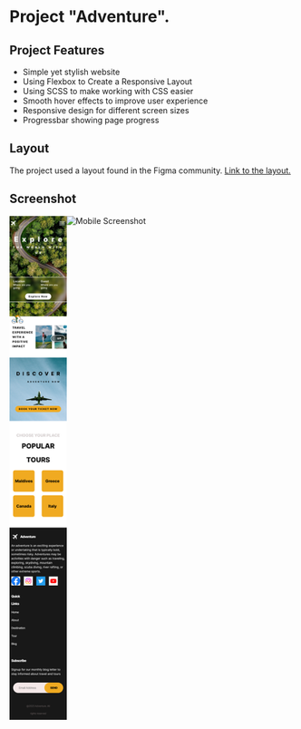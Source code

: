 # Project "Adventure".

## Project Features

-   Simple yet stylish website
-   Using Flexbox to Create a Responsive Layout
-   Using SCSS to make working with CSS easier
-   Smooth hover effects to improve user experience
-   Responsive design for different screen sizes
-   Progressbar showing page progress

## Layout

The project used a layout found in the Figma community. [Link to the layout.](<https://www.figma.com/file/nKuSCKtUVmeFaaCemi6RBu/web-design-(Community)-(Copy)?type=design&mode=design&t=K9kPFRzuW0jCJdiM-0>)

## Screenshot

<div style="display: flex; flex-direction: row; align-items: flex-start;">
  <img src="/screenshot/mobile.png" alt="Mobile Screenshot" width="20%" style="align-self: flex-start;">
  <img src="/screenshot/fullsize.png" alt="Mobile Screenshot" width="75%" style="align-self: flex-start;">
</div>
